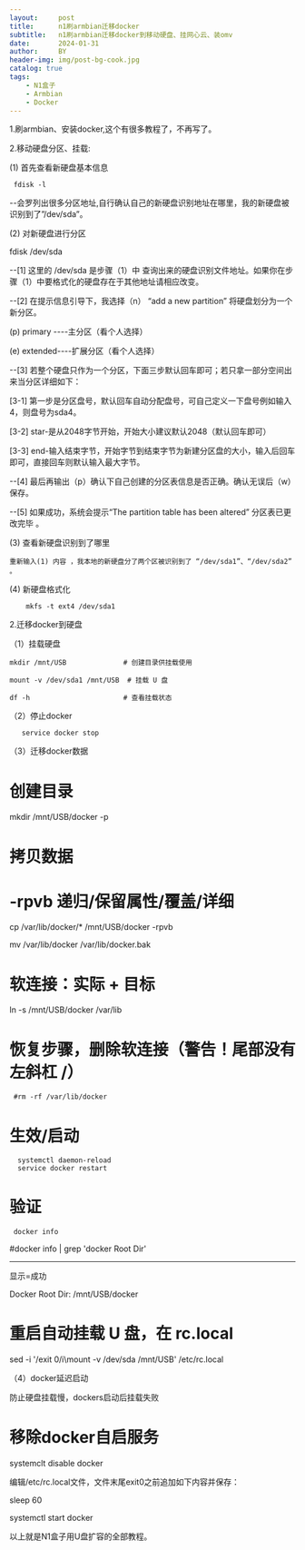 ```yaml
---
layout:     post
title:      n1刷armbian迁移docker
subtitle:   n1刷armbian迁移docker到移动硬盘、挂网心云、装omv
date:       2024-01-31
author:     BY
header-img: img/post-bg-cook.jpg
catalog: true
tags:
    - N1盒子
	- Armbian
	- Docker
---
```


1.刷armbian、安装docker,这个有很多教程了，不再写了。

2.移动硬盘分区、挂载:

(1) 首先查看新硬盘基本信息

     fdisk -l

--会罗列出很多分区地址,自行确认自己的新硬盘识别地址在哪里，我的新硬盘被识别到了”/dev/sda”。

(2) 对新硬盘进行分区

fdisk /dev/sda

--[1] 这里的 /dev/sda 是步骤（1）中 查询出来的硬盘识别文件地址。如果你在步骤（1）中要格式化的硬盘存在于其他地址请相应改变。

--[2] 在提示信息引导下，我选择（n） “add a new partition” 将硬盘划分为一个新分区。

(p) primary ----主分区（看个人选择）

(e) extended----扩展分区（看个人选择）

--[3] 若整个硬盘只作为一个分区，下面三步默认回车即可；若只拿一部分空间出来当分区详细如下：

   [3-1] 第一步是分区盘号，默认回车自动分配盘号，可自己定义一下盘号例如输入4，则盘号为sda4。
   
   [3-2] star-是从2048字节开始，开始大小建议默认2048（默认回车即可）
   
  [3-3] end-输入结束字节，开始字节到结束字节为新建分区盘的大小，输入后回车即可，直接回车则默认输入最大字节。
  
--[4] 最后再输出（p）确认下自己创建的分区表信息是否正确。确认无误后（w）保存。

--[5] 如果成功，系统会提示“The partition table has been altered” 分区表已更改完毕 。

(3) 查看新硬盘识别到了哪里

    重新输入(1) 内容 ，我本地的新硬盘分了两个区被识别到了 “/dev/sda1”、“/dev/sda2” 。
	
(4) 新硬盘格式化

        mkfs -t ext4 /dev/sda1

2.迁移docker到硬盘

（1）挂载硬盘

    mkdir /mnt/USB              # 创建目录供挂载使用

    mount -v /dev/sda1 /mnt/USB  # 挂载 U 盘

    df -h                       # 查看挂载状态

（2）停止docker

       service docker stop


（3）迁移docker数据

# 创建目录

mkdir /mnt/USB/docker -p

# 拷贝数据
# -rpvb 递归/保留属性/覆盖/详细

cp /var/lib/docker/* /mnt/USB/docker -rpvb

mv /var/lib/docker /var/lib/docker.bak

# 软连接：实际 + 目标

ln -s /mnt/USB/docker /var/lib

# 恢复步骤，删除软连接（警告！尾部没有左斜杠 /）

     #rm -rf /var/lib/docker

# 生效/启动

      systemctl daemon-reload
	  service docker restart

# 验证

     docker info
	 
#docker info | grep 'docker Root Dir'

-----------------

显示=成功

Docker Root Dir: /mnt/USB/docker

# 重启自动挂载 U 盘，在 rc.local

sed -i '/exit 0/i\mount -v /dev/sda /mnt/USB' /etc/rc.local


（4）docker延迟启动

防止硬盘挂载慢，dockers启动后挂载失败

# 移除docker自启服务

systemclt disable docker

编辑/etc/rc.local文件，文件末尾exit0之前追加如下内容并保存：

sleep 60

systemctl start docker

以上就是N1盒子用U盘扩容的全部教程。

